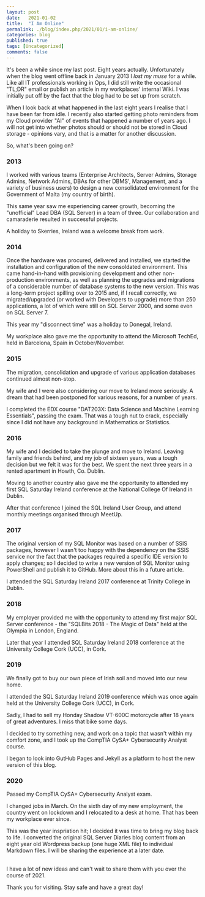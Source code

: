 ```yaml
---
layout: post
date:   2021-01-02
title:  "I Am Online"
permalink: ./blog/index.php/2021/01/i-am-online/
categories: blog
published: true
tags: [Uncategorized]
comments: false
---
```

It's been a while since my last post. Eight years actually. Unfortunately when the blog went offline back in January 2013 I _lost my muse_ for a while. Like all IT professionals working in Ops, I did still write the occasional "TL;DR" email or publish an article in my workplaces' internal Wiki. I was initially put off by the fact that the blog had to be set up from scratch.

When I look back at what happened in the last eight years I realise that I have been far from idle. I recently also started getting photo reminders from my Cloud provider "AI" of events that happened a number of years ago. I will not get into whether photos should or should not be stored in Cloud storage - opinions vary, and that is a matter for another discussion.

So, what's been going on?

### 2013

I worked with various teams (Enterprise Architects, Server Admins, Storage Admins, Network Admins, DBAs for other DBMS', Management, and a variety of business users) to design a new consolidated environment for the Government of Malta (my country of birth).

This same year saw me experiencing career growth, becoming the "unofficial" Lead DBA (SQL Server) in a team of three. Our collaboration and camaraderie resulted in successful projects.

A holiday to Skerries, Ireland was a welcome break from work.

### 2014

Once the hardware was procured, delivered and installed, we started the installation and configuration of the new consoldated environment. This came hand-in-hand with provisioning development and other non-production environments, as well as planning the upgrades and migrations of a considerable number of database systems to the new version. This was a long-term project spilling over to 2015 and, if I recall correctly, we migrated/upgraded (or worked with Developers to upgrade) more than 250 applications, a lot of which were still on SQL Server 2000, and some even on SQL Server 7.

This year my "disconnect time" was a holiday to Donegal, Ireland.

My workplace also gave me the opportunity to attend the Microsoft TechEd, held in Barcelona, Spain in October/November.

### 2015

The migration, consolidation and upgrade of various application databases continued almost non-stop.

My wife and I were also considering our move to Ireland more seriously. A dream that had been postponed for various reasons, for a number of years.

I completed the EDX course "DAT203X: Data Science and Machine Learning Essentials", passing the exam. That was a tough nut to crack, especially since I did not have any background in Mathematics or Statistics.

### 2016

My wife and I decided to take the plunge and move to Ireland. Leaving family and friends behind, and my job of sixteen years, was a tough decision but we felt it was for the best. We spent the next three years in a rented apartment in Howth, Co. Dublin.

Moving to another country also gave me the opportunity to attended my first SQL Saturday Ireland conference at the National College Of Ireland in Dublin.

After that conference I joined the SQL Ireland User Group, and attend monthly meetings organised through MeetUp.

### 2017

The original version of my SQL Monitor was based on a number of SSIS packages, however I wasn't too happy with the dependency on the SSIS service nor the fact that the packages required a specific IDE version to apply changes; so I decided to write a new version of SQL Monitor using PowerShell and publish it to GitHub. More about this in a future article.

I attended the SQL Saturday Ireland 2017 conference at Trinity College in Dublin.

### 2018

My employer provided me with the opportunity to attend my first major SQL Server conference - the "SQLBits 2018 - The Magic of Data" held at the Olympia in London, England.

Later that year I attended SQL Saturday Ireland 2018 conference at the University College Cork (UCC), in Cork.

### 2019

We finally got to buy our own piece of Irish soil and moved into our new home.

I attended the SQL Saturday Ireland 2019 conference which was once again held at the University College Cork (UCC), in Cork.

Sadly, I had to sell my Honday Shadow VT-600C motorcycle after 18 years of great adventures. I miss that bike some days.

I decided to try something new, and work on a topic that wasn't within my comfort zone, and I took up the CompTIA CySA+ Cybersecurity Analyst course.

I began to look into GutHub Pages and Jekyll as a platform to host the new version of this blog.

### 2020

Passed my CompTIA CySA+ Cybersecurity Analyst exam.

I changed jobs in March. On the sixth day of my new employment, the country went on lockdown and I relocated to a desk at home. That has been my workplace ever since.

This was the year inspriation hit; I decided it was time to bring my blog back to life. I converted the original SQL Server Diaries blog content from an eight year old Wordpress backup (one huge XML file) to individual Markdown files. I will be sharing the experience at a later date.

&nbsp;  
I have a lot of new ideas and can't wait to share them with you over the course of 2021.

Thank you for visiting. Stay safe and have a great day!

